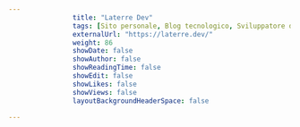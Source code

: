 ---
                title: "Laterre Dev"
                tags: [Sito personale, Blog tecnologico, Sviluppatore del software, Sito di portafoglio]
                externalUrl: "https://laterre.dev/"
                weight: 86
                showDate: false
                showAuthor: false
                showReadingTime: false
                showEdit: false
                showLikes: false
                showViews: false
                layoutBackgroundHeaderSpace: false
                ---

